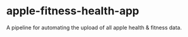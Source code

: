 # apple-fitness-health-app
A pipeline for automating the upload of all apple health &amp; fitness data.
